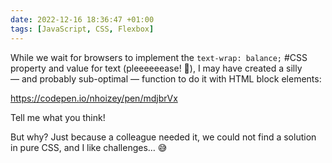 ```yaml
---
date: 2022-12-16 18:36:47 +01:00
tags: [JavaScript, CSS, Flexbox]
---
```


While we wait for browsers to implement the `text-wrap: balance;` #CSS property and value for text (pleeeeeease! 🙏), I may have created a silly — and probably sub-optimal — function to do it with HTML block elements:

https://codepen.io/nhoizey/pen/mdjbrVx

Tell me what you think!

But why? Just because a colleague needed it, we could not find a solution in pure CSS, and I like challenges… 😅